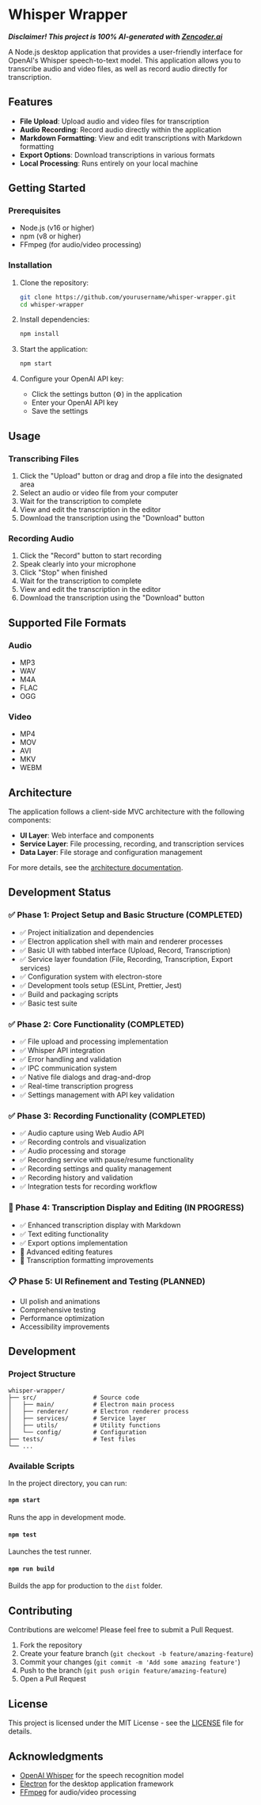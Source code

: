 # Whisper Wrapper
***Disclaimer! This project is 100% AI-generated with [Zencoder.ai](https://zencoder.ai/)***

A Node.js desktop application that provides a user-friendly interface for OpenAI's Whisper speech-to-text model. This application allows you to transcribe audio and video files, as well as record audio directly for transcription.

## Features

- **File Upload**: Upload audio and video files for transcription
- **Audio Recording**: Record audio directly within the application
- **Markdown Formatting**: View and edit transcriptions with Markdown formatting
- **Export Options**: Download transcriptions in various formats
- **Local Processing**: Runs entirely on your local machine

## Getting Started

### Prerequisites

- Node.js (v16 or higher)
- npm (v8 or higher)
- FFmpeg (for audio/video processing)

### Installation

1. Clone the repository:
   ```bash
   git clone https://github.com/yourusername/whisper-wrapper.git
   cd whisper-wrapper
   ```

2. Install dependencies:
   ```bash
   npm install
   ```

3. Start the application:
   ```bash
   npm start
   ```

4. Configure your OpenAI API key:
   - Click the settings button (⚙️) in the application
   - Enter your OpenAI API key
   - Save the settings

## Usage

### Transcribing Files

1. Click the "Upload" button or drag and drop a file into the designated area
2. Select an audio or video file from your computer
3. Wait for the transcription to complete
4. View and edit the transcription in the editor
5. Download the transcription using the "Download" button

### Recording Audio

1. Click the "Record" button to start recording
2. Speak clearly into your microphone
3. Click "Stop" when finished
4. Wait for the transcription to complete
5. View and edit the transcription in the editor
6. Download the transcription using the "Download" button

## Supported File Formats

### Audio
- MP3
- WAV
- M4A
- FLAC
- OGG

### Video
- MP4
- MOV
- AVI
- MKV
- WEBM

## Architecture

The application follows a client-side MVC architecture with the following components:

- **UI Layer**: Web interface and components
- **Service Layer**: File processing, recording, and transcription services
- **Data Layer**: File storage and configuration management

For more details, see the [architecture documentation](./.architecture/whisper-wrapper/).

## Development Status

### ✅ Phase 1: Project Setup and Basic Structure (COMPLETED)
- ✅ Project initialization and dependencies
- ✅ Electron application shell with main and renderer processes
- ✅ Basic UI with tabbed interface (Upload, Record, Transcription)
- ✅ Service layer foundation (File, Recording, Transcription, Export services)
- ✅ Configuration system with electron-store
- ✅ Development tools setup (ESLint, Prettier, Jest)
- ✅ Build and packaging scripts
- ✅ Basic test suite

### ✅ Phase 2: Core Functionality (COMPLETED)
- ✅ File upload and processing implementation
- ✅ Whisper API integration
- ✅ Error handling and validation
- ✅ IPC communication system
- ✅ Native file dialogs and drag-and-drop
- ✅ Real-time transcription progress
- ✅ Settings management with API key validation

### ✅ Phase 3: Recording Functionality (COMPLETED)
- ✅ Audio capture using Web Audio API
- ✅ Recording controls and visualization
- ✅ Audio processing and storage
- ✅ Recording service with pause/resume functionality
- ✅ Recording settings and quality management
- ✅ Recording history and validation
- ✅ Integration tests for recording workflow

### 🚧 Phase 4: Transcription Display and Editing (IN PROGRESS)
- ✅ Enhanced transcription display with Markdown
- ✅ Text editing functionality
- ✅ Export options implementation
- 🚧 Advanced editing features
- 🚧 Transcription formatting improvements

### 📋 Phase 5: UI Refinement and Testing (PLANNED)
- UI polish and animations
- Comprehensive testing
- Performance optimization
- Accessibility improvements

## Development

### Project Structure

```
whisper-wrapper/
├── src/                # Source code
│   ├── main/           # Electron main process
│   ├── renderer/       # Electron renderer process
│   ├── services/       # Service layer
│   ├── utils/          # Utility functions
│   └── config/         # Configuration
├── tests/              # Test files
└── ...
```

### Available Scripts

In the project directory, you can run:

#### `npm start`

Runs the app in development mode.

#### `npm test`

Launches the test runner.

#### `npm run build`

Builds the app for production to the `dist` folder.

## Contributing

Contributions are welcome! Please feel free to submit a Pull Request.

1. Fork the repository
2. Create your feature branch (`git checkout -b feature/amazing-feature`)
3. Commit your changes (`git commit -m 'Add some amazing feature'`)
4. Push to the branch (`git push origin feature/amazing-feature`)
5. Open a Pull Request

## License

This project is licensed under the MIT License - see the [LICENSE](LICENSE) file for details.

## Acknowledgments

- [OpenAI Whisper](https://openai.com/research/whisper) for the speech recognition model
- [Electron](https://www.electronjs.org/) for the desktop application framework
- [FFmpeg](https://ffmpeg.org/) for audio/video processing
